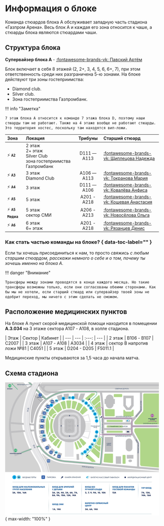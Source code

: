 # Информация о блоке
Команда стюардов блока А обслуживает западную часть стадиона «Газпром Арена». Весь блок А и каждая его зона относится к чаше, а стюарды блока являются стюардами чаши.

## Структура блока

**Супервайзер блока А** - [:fontawesome-brands-vk: Павский Артём](https://vk.com/id9241188)

Блок включает в себя 8 этажей (2, 2+, 3, 4, 5, 6, 6+, 7), при этом ответственность среди них разграничена 5-ю зонами. На блоке действуют три зоны гостеприимства:
- Diamond club.
- Silver club.
- Зона гостеприимства Газпромбанк.

!!! info "Заметка"
    
    7 этаж блока A относится к команде 7 этажа блока D, поэтому наши стюарды там не работают. Также на 4 этаже вообще не работают стюарды. Это территория хостес, поскольку там находятся вип-ложи.
    
| Зона | Локация | Трибуны | Старший стюард |
| :-- | :-- | :--: | :-- |
| ⚡️ **`A2`** | 2 этаж<br>2+ этаж<br>Silver Club<br>зона гостеприимства Газпромбанк | D111 — A113 | [:fontawesome-brands-vk: Щиплецова Надежда](https://vk.com/nadyaschipl) |
| ⚡️ **`A3`** | 3 этаж<br>Diamond Club | A106 — A113 | [:fontawesome-brands-vk: Токранова Мария](https://vk.com/tokranovamari) |
| ⚡️ **`A4`** | 3 этаж | D111 — A106 | [:fontawesome-brands-vk: Ковалёва Анфиса](https://vk.com/anfisakov) |
| ⚡️ **`A5`** | 5 этаж | А201 - А218 | [:fontawesome-brands-vk: Кошевая Анастасия](https://vk.com/id25374416) |
| ⚡️ **`A5 Медиа`** | 5 этаж<br>сектор СМИ | А206 - А213 | [:fontawesome-brands-vk: Новосёлова Ольга](https://vk.com/novo.olga) |
| ⚡️ **`A6`** | 6 этаж<br>6+ этаж | А201 - А218 | [:fontawesome-brands-vk: Рязанцев Денис](https://vk.com/albums68710933) |

### Как стать частью команды на блоке? { data-toc-label="" }

Если ты хочешь присоединиться к нам, то просто *свяжись с любым старшим стюардом, расскажи немного о себе и о том, почему ты хочешь именно на блока А*. 

!!! danger "Внимание"
    
    Трансферы между зонами проводятся в конце каждого месяца. Но такие трансферы возможны только, если они согласованы обеими сторонами. Как бы мы не хотели, если старший стюард или супервайзер твоей зоны не одобрит переход, мы ничего с этим сделать не сможем.

## Расположение медицинских пунктов

На блоке А пункт скорой медицинской помощи находится в помещении **А.3.034** на 3 этаже сектора А107 - A108, в холле стадиона.

| Этаж | Сектор | Кабинет |
| --- | --- | :---: | --- |
| 2 этаж | В106 - B107 | С2007 |
| 3 этаж | А107 - A108 | А3034 |
| 4 этаж | сектор B напротив ложи №81 | С4051 |
| 5 этаж | D204 - D205 | F5011.1 |

Медицинские пункты открываются за 1,5 часа до начала матча.

## Схема стадиона

![](../../assets/images/stadium.jpg){ max-width: "100%" }
